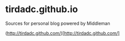 # tirdadc.github.io
Sources for personal blog powered by Middleman

(http://tirdadc.github.com/)[http://tirdadc.github.com/]

